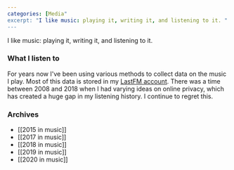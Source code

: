```yaml
---
categories: [Media"
excerpt: "I like music: playing it, writing it, and listening to it. "
---
```

I like music: playing it, writing it, and listening to it. 

### What I listen to
For years now I've been using various methods to collect data on the music I play. Most of this data is stored in my [LastFM account](https://www.last.fm/user/zinzywaleson). There was a time between 2008 and 2018 when I had varying ideas on online privacy, which has created a huge gap in my listening history. I continue to regret this.

### Archives
- [[2015 in music]]
- [[2017 in music]]
- [[2018 in music]]
- [[2019 in music]]
- [[2020 in music]]